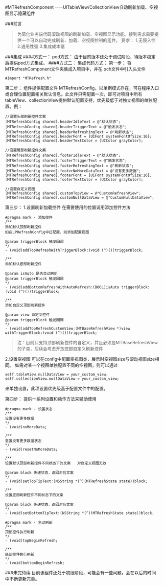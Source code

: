 #MTRefreshComponent ----UITableView/CollectionView自动刷新加载、空视图显示隐藏组件

###前言
>为简化业务端代码滚动视图的刷新加载、空视图显示功能。接到需求需要提供一个可以自动完成刷新、加载、空视图控制的组件。
要求：
1.无侵入性
2.通用性强
3.集成成本低

###集成
####方式一：
pod方式：
由于目前版本还处于调试阶段，待版本稳定后提供pod方式集成。
####方式二：
集成代码方式：
第一步：
将MTRefreshComponent文件夹集成入项目中，并在.pch文件中引入头文件
```
#import "MTRefresh.h"
```
第二步：
组件提供配置文件 MTRefreshConfig，以单例模式存在，可在程序入口或合理位置配置相关默认信息。此文件只需配置一次，即可对项目中所有tableView、collectionView提供默认配置支持，优先级低于对独立视图的单独配置。例：
```
//设置头部刷新控件文案
[MTRefreshConfig shared].headerIdleText = @"默认状态";
[MTRefreshConfig shared].headerTriggerText = @"触发状态";
[MTRefreshConfig shared].headerRefreshingText = @"刷新状态";
[MTRefreshConfig shared].headerFont = [UIFont systemFontOfSize:16];
[MTRefreshConfig shared].headerTextColor = [UIColor grayColor];

//设置尾部刷新控件文案
[MTRefreshConfig shared].footerIdleText = @"默认状态";
[MTRefreshConfig shared].footerTriggerText = @"触发状态";
[MTRefreshConfig shared].footerRefreshingText = @"刷新状态";
[MTRefreshConfig shared].footerNoMoreDataText = @"没有更多数据";
[MTRefreshConfig shared].footerFont = [UIFont systemFontOfSize:16];
[MTRefreshConfig shared].footerTextColor = [UIColor grayColor];

//设置自定义视图
[MTRefreshConfig shared].customTopView = @"CustomRefreshView";
[MTRefreshConfig shared].customNullDataView = @"CustomNullDataView";
```
第三步：
1.设置刷新加载控件
在需要使用的位置调用添加控件方法
```
#pragma mark - 添加控件
/**
添加默认顶部刷新控件
如在LPRefreshConfig中已配置，则添加配置视图

@param triggerBlock 触发回调
*/
- (void)addTopRefreshWithTriggerBlock:(void (^)())triggerBlock;

/**
添加默认底部刷新控件

@param isAuto 是否自动刷新
@param triggerBlock 触发回调
*/
- (void)addBottomRefreshWithAutoRefresh:(BOOL)isAuto triggerBlock:(void (^)())triggerBlock;

/**
添加自定义顶部刷新控件

@param view 自定义控件
@param triggerBlock 触发回调
*/
- (void)addTopRefreshCustomView:(MTBaseRefreshView *)view withTriggerBlock:(void (^)())triggerBlock;
```
>注：目前只支持顶部刷新控件的自定义，并且必须是MTBaseRefreshView的子类，后续会考虑开放底部自定义刷新控件

2.设置空视图
可以在config中配置空视图类，展示时空视图size与滚动视图size相同。
如需对某一个视图单独配置不同的空视图，则可以通过
```
self.tableView.nullDataView = your_custom_view;
self.collectionView.nullDataView = your_custom_view;
```
来单独设置，此项设置优先级高于配置文件中的配置。

第四步：
提供一系列设置和动作方法来辅助使用
```
#pragma mark - 设置状态
/**
设置没有更多数据
*/
- (void)noMoreData;

/**
重置没有更多数据状态
*/
- (void)resetNoMoreData;

/**
设置默认顶部刷新控件不同状态下的文案   对自定义视图无效

@param block 传递状态，返回对应文案
*/
- (void)setTopTipText:(NSString *(^)(MTRefreshState state))block;

/**
设置底部刷新控件不同状态下的文案

@param block 传递状态，返回对应文案
*/
- (void)setBottomTipText:(NSString *(^)(MTRefreshState state))block;

#pragma mark - 主动刷新
/**
顶部控件执行刷新
*/
- (void)topBeginRefresh;

/**
底部控件执行刷新
*/
- (void)bottomBeginRefresh;

```

###未完待续
目前该组件还处于初级阶段，可能会有一些问题，会在以后的时间中不断更新完善。
